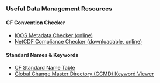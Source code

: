 ### Useful Data Management Resources

#### CF Convention Checker
* [IOOS Metadata Checker (online)](https://compliance.ioos.us/index.html)
* [NetCDF Compliance Checker (downloadable, online)](https://cfconventions.org/software.html)

#### Standard Names & Keywords
* [CF Standard Name Table](https://cfconventions.org/Data/cf-standard-names/current/build/cf-standard-name-table.html)
* [Global Change Master Directory (GCMD) Keyword Viewer](https://gcmd.earthdata.nasa.gov/KeywordViewer/)
